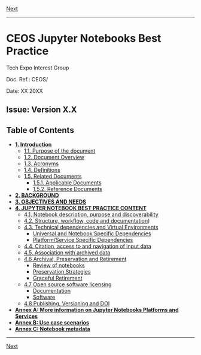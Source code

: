 [Next](Introduction.md)

***
# CEOS Jupyter Notebooks Best Practice


Tech Expo Interest Group

Doc. Ref.: CEOS/

Date: XX  20XX

Issue: Version X.X
----
## Table of Contents

- [**1. Introduction**](Introduction.md)
  - [1.1. Purpose of the document](Introduction.md#11-purpose-of-the-document)
  - [1.2. Document Overview](Introduction.md#12-document-overview)
  - [1.3. Acronyms](Introduction.md#13-acronyms)
  - [1.4. Definitions](Introduction.md#14-definitions)
  - [1.5. Related Documents](Introduction.md#15-related-documents)
    - [1.5.1. Applicable Documents](Introduction.md#151-applicable-documents)
    - [1.5.2. Reference Documents](Introduction.md#152-reference-documents)
- [**2. BACKGROUND**](background.md)
- [**3. OBJECTIVES AND NEEDS**](objectives-and-needs.md)
- [**4. JUPYTER NOTEBOOK BEST PRACTICE CONTENT**](jupyter-notebook-best-practice-content.md)
  - [4.1. Notebook description, purpose and discoverability](jupyter-notebook-best-practice-content.md#41-notebook-description-purpose-and-discoverability)
  - [4.2. Structure, workflow, code and documentation](jupyter-notebook-best-practice-content.md#42-structure-workflow-code-and-documentation))
  - [4.3. Technical dependencies and Virtual Environments](jupyter-notebook-best-practice-content.md#43-technical-dependencies-and-virtual-environments)
    - [Universal and Notebook Specific Dependencies](jupyter-notebook-best-practice-content.md#universal-and-notebook-specific-dependencies)
    - [Platform/Service Specific Dependencies](jupyter-notebook-best-practice-content.md#platformservice-specific-dependencies)
  - [4.4. Citation, access to and navigation of input data](jupyter-notebook-best-practice-content.md#44-citation-access-to-and-navigation-of-input-data)
  - [4.5. Association with archived data](jupyter-notebook-best-practice-content.md#45-association-with-archived-data)
  - [4.6 Archival, Preservation and Retirement](jupyter-notebook-best-practice-content.md#46-archival-preservation-and-retirement)
    - [Review of notebooks](jupyter-notebook-best-practice-content.md#review-of-notebooks)
    - [Preservation Strategies](jupyter-notebook-best-practice-content.md#preservation-strategies)
    - [Graceful Retirement](jupyter-notebook-best-practice-content.md#graceful-retirement)
  - [4.7 Open source software licensing](jupyter-notebook-best-practice-content.md#47-open-source-software-licensing)
    - [Documentation](jupyter-notebook-best-practice-content.md#documentation)
    - [Software](jupyter-notebook-best-practice-content.md#software)
  - [4.8 Publishing, Versioning and DOI](jupyter-notebook-best-practice-content.md#48-publishing-versioning-and-doi)
- [**Annex A: More information on Jupyter Notebooks Platforms and Services**](annex/annex-a.md)
- [**Annex B: Use case scenarios**](annex/annex-b.md)
- [**Annex C: Notebook metadata**](annex/annex-c.md)

***
[Next](Introduction.md)
